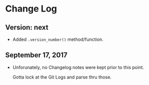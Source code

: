 Change Log
==========

Version: next
-------------

- Added `.version_number()` method/function.





September 17, 2017
------------------

- Unforunately, no Changelog notes were kept prior to this point.

    Gotta lock at the Git Logs and parse thru those. 


